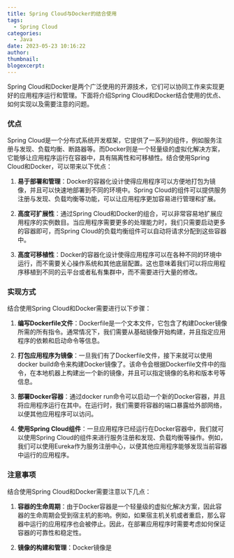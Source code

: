 ```yaml
---
title: Spring Cloud与Docker的结合使用
tags:
  - Spring Cloud
categories:
  - Java
date: 2023-05-23 10:16:22
author:
thumbnail:
blogexcerpt:
---
```

Spring Cloud和Docker是两个广泛使用的开源技术，它们可以协同工作来实现更好的应用程序运行和管理。下面将介绍Spring Cloud和Docker结合使用的优点、如何实现以及需要注意的问题。

### 优点

Spring Cloud是一个分布式系统开发框架，它提供了一系列的组件，例如服务注册与发现、负载均衡、断路器等。而Docker则是一个轻量级的虚拟化解决方案，它能够让应用程序运行在容器中，具有隔离性和可移植性。结合使用Spring Cloud和Docker，可以带来以下优点：

1. **易于部署和管理**：Docker的容器化设计使得应用程序可以方便地打包为镜像，并且可以快速地部署到不同的环境中。Spring Cloud的组件可以提供服务注册与发现、负载均衡等功能，可以让应用程序更加容易进行管理和扩展。

2. **高度可扩展性**：通过Spring Cloud和Docker的组合，可以非常容易地扩展应用程序的实例数目。当应用程序需要更多的处理能力时，我们只需要启动更多的容器即可，而Spring Cloud的负载均衡组件可以自动将请求分配到这些容器中。

3. **高度可移植性**：Docker的容器化设计使得应用程序可以在各种不同的环境中运行，而不需要关心操作系统和其他底层配置。这也意味着我们可以将应用程序移植到不同的云平台或者私有集群中，而不需要进行大量的修改。

### 实现方式

结合使用Spring Cloud和Docker需要进行以下步骤：

1. **编写Dockerfile文件**：Dockerfile是一个文本文件，它包含了构建Docker镜像所需的所有指令。通常情况下，我们需要从基础镜像开始构建，并且指定应用程序的依赖和启动命令等信息。

2. **打包应用程序为镜像**：一旦我们有了Dockerfile文件，接下来就可以使用docker build命令来构建Docker镜像了。该命令会根据Dockerfile文件中的指令，在本地机器上构建出一个新的镜像，并且可以指定镜像的名称和版本号等信息。

3. **部署Docker容器**：通过docker run命令可以启动一个新的Docker容器，并且将应用程序运行在其中。在运行时，我们需要将容器的端口暴露给外部网络，以便其他应用程序可以访问。

4. **使用Spring Cloud组件**：一旦应用程序已经运行在Docker容器中，我们就可以使用Spring Cloud的组件来进行服务注册和发现、负载均衡等操作。例如，我们可以使用Eureka作为服务注册中心，以便其他应用程序能够发现当前容器中运行的应用程序。

### 注意事项

结合使用Spring Cloud和Docker需要注意以下几点：

1. **容器的生命周期**：由于Docker容器是一个轻量级的虚拟化解决方案，因此容器的生命周期会受到宿主机的影响。例如，如果宿主机关机或者重启，那么容器中运行的应用程序也会被停止。因此，在部署应用程序时需要考虑如何保证容器的可靠性和稳定性。

2. **镜像的构建和管理**：Docker镜像是
